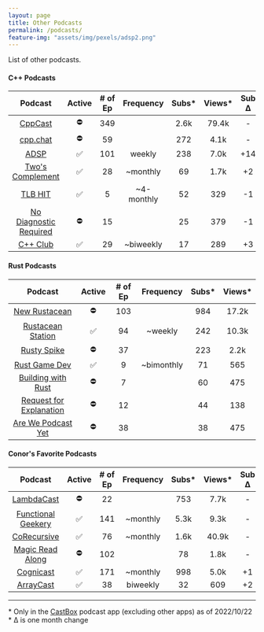 ```yaml
---
layout: page
title: Other Podcasts
permalink: /podcasts/
feature-img: "assets/img/pexels/adsp2.png"
---
```


List of other podcasts.

#### C++ Podcasts

|                          Podcast                           | Active | # of Ep | Frequency  | Subs* | Views* | Sub Δ | Views Δ |
| :--------------------------------------------------------: | :----: | :-----: | :--------: | :---: | :----: | :---: | :-----: |
|              [CppCast](https://cppcast.com/)               |   ⛔    |   349   |            | 2.6k  | 79.4k  |   -   |  +100   |
|               [cpp.chat](https://cpp.chat/)                |   ⛔    |   59    |            |  272  |  4.1k  |   -   |    -    |
|            [ADSP](https://adspthepodcast.com/)             |   ✅    |   101   |   weekly   |  238  |  7.0k  |  +14  |  +500   |
|    [Two's Complement](https://www.twoscomplement.org/)     |   ✅    |   28    |  ~monthly  |  69   |  1.7k  |  +2   |    -    |
|                [TLB HIT](https://tlbh.it/)                 |   ✅    |    5    | ~4-monthly |  52   |  329   |  -1   |    -    |
| [No Diagnostic Required](https://nodiagnosticrequired.tv/) |   ⛔    |   15    |            |  25   |  379   |  -1   |   +1    |
|              [C++ Club](https://cppclub.uk/)               |   ✅    |   29    | ~biweekly  |  17   |  289   |  +3   |   +46   |

#### Rust Podcasts

|                                    Podcast                                    | Active | # of Ep | Frequency  | Subs* | Views* |
| :---------------------------------------------------------------------------: | :----: | :-----: | :--------: | :---: | :----: |
|                  [New Rustacean](https://newrustacean.com/)                   |   ⛔    |   103   |            |  984  | 17.2k  |
|              [Rustacean Station](https://rustacean-station.org/)              |   ✅    |   94    |  ~weekly   |  242  | 10.3k  |
|               [Rusty Spike](https://twitter.com/rustyspikecast)               |   ⛔    |   37    |            |  223  |  2.2k  |
|                   [Rust Game Dev](https://rustgamedev.com/)                   |   ✅    |    9    | ~bimonthly |  71   |  565   |
|          [Building with Rust](https://anchor.fm/building-with-rust)           |   ⛔    |    7    |            |  60   |  475   |
| [Request for Explanation](https://request-for-explanation.github.io/podcast/) |   ⛔    |   12    |            |  44   |  138   |
|         [Are We Podcast Yet](https://soundcloud.com/arewepodcastyet)          |   ⛔    |   38    |            |  38   |  475   |

#### Conor's Favorite Podcasts

|                           Podcast                           | Active | # of Ep | Frequency | Subs* | Views* | Sub Δ | Views Δ |
| :---------------------------------------------------------: | :----: | :-----: | :-------: | :---: | :----: | :---: | :-----: |
|      [LambdaCast](https://soundcloud.com/lambda-cast)       |   ⛔    |   22    |           |  753  |  7.7k  |   -   |    -    |
|  [Functional Geekery](https://www.functionalgeekery.com/)   |   ✅    |   141   | ~monthly  | 5.3k  |  9.3k  |   -   |    -    |
|           [CoRecursive](https://corecursive.com/)           |   ✅    |   76    | ~monthly  | 1.6k  | 40.9k  |   -   |  +500   |
|     [Magic Read Along](http://www.magicreadalong.com/)      |   ⛔    |   102   |           |  78   |  1.8k  |   -   |    -    |
| [Cognicast](https://www.cognitect.com/cognicast/index.html) |   ✅    |   171   | ~monthly  |  998  |  5.0k  |  +1   |    -    |
|           [ArrayCast](https://www.arraycast.com/)           |   ✅    |   38    | biweekly  |  32   |  609   |  +2   |  +126   |

----

\* Only in the [CastBox](https://castbox.fm/) podcast app (excluding other apps) as of 2022/10/22
<br>\* Δ is one month change